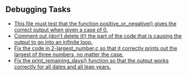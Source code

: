## Debugging Tasks
* [This file must test that the function positive_or_negative() gives the correct output when given a case of 0.](0-main.c)
* [Comment out (don’t delete it!) the part of the code that is causing the output to go into an infinite loop.](1-main.c)
* [Fix the code in 2-largest_number.c so that it correctly prints out the largest of three numbers, no matter the case.](2-largest_number.c)
* [Fix the print_remaining_days() function so that the output works correctly for all dates and all leap years.](3-print_remaining_days.c)